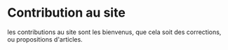# Contribution au site

les contributions au site sont les bienvenus, que cela soit des corrections, ou propositions d'articles.


